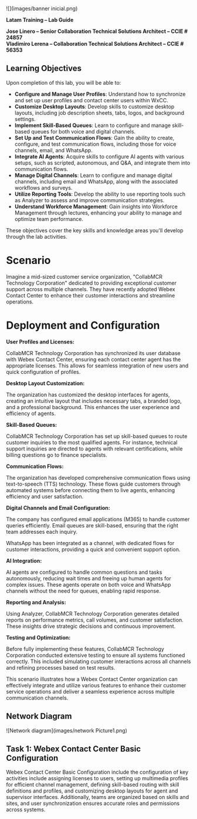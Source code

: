 
![](images/banner inicial.png)

**Latam Training – Lab Guide**

**Jose Linero – Senior Collaboration Technical Solutions Architect – CCIE # 24857**  
**Vladimiro Lerena – Collaboration Technical Solutions Architect – CCIE # 56353**

## Learning Objectives

Upon completion of this lab, you will be able to:

- **Configure and Manage User Profiles**: Understand how to synchronize and set up user profiles and contact center users within WxCC.
- **Customize Desktop Layouts**: Develop skills to customize desktop layouts, including job description sheets, tabs, logos, and background settings.
- **Implement Skill-Based Queues**: Learn to configure and manage skill-based queues for both voice and digital channels.
- **Set Up and Test Communication Flows**: Gain the ability to create, configure, and test communication flows, including those for voice channels, email, and WhatsApp.
- **Integrate AI Agents**: Acquire skills to configure AI agents with various setups, such as scripted, autonomous, and Q&A, and integrate them into communication flows.
- **Manage Digital Channels**: Learn to configure and manage digital channels, including email and WhatsApp, along with the associated workflows and surveys.
- **Utilize Reporting Tools**: Develop the ability to use reporting tools such as Analyzer to assess and improve communication strategies.
- **Understand Workforce Management**: Gain insights into Workforce Management through lectures, enhancing your ability to manage and optimize team performance.

These objectives cover the key skills and knowledge areas you'll develop through the lab activities.

# Scenario

Imagine a mid-sized customer service organization, "CollabMCR Technology Corporation" dedicated to providing exceptional customer support across multiple channels. They have recently adopted Webex Contact Center to enhance their customer interactions and streamline operations.

# Deployment and Configuration

**User Profiles and Licenses:**

CollabMCR Technology Corporation has synchronized its user database with Webex Contact Center, ensuring each contact center agent has the appropriate licenses. This allows for seamless integration of new users and quick configuration of profiles.

**Desktop Layout Customization:**

The organization has customized the desktop interfaces for agents, creating an intuitive layout that includes necessary tabs, a branded logo, and a professional background. This enhances the user experience and efficiency of agents.

**Skill-Based Queues:**

CollabMCR Technology Corporation has set up skill-based queues to route customer inquiries to the most qualified agents. For instance, technical support inquiries are directed to agents with relevant certifications, while billing questions go to finance specialists.

**Communication Flows:**

The organization has developed comprehensive communication flows using text-to-speech (TTS) technology. These flows guide customers through automated systems before connecting them to live agents, enhancing efficiency and user satisfaction.

**Digital Channels and Email Configuration:**

The company has configured email applications (M365) to handle customer queries efficiently. Email queues are skill-based, ensuring that the right team addresses each inquiry.

WhatsApp has been integrated as a channel, with dedicated flows for customer interactions, providing a quick and convenient support option.

**AI Integration:**

AI agents are configured to handle common questions and tasks autonomously, reducing wait times and freeing up human agents for complex issues. These agents operate on both voice and WhatsApp channels without the need for queues, enabling rapid response.

**Reporting and Analysis:**

Using Analyzer, CollabMCR Technology Corporation generates detailed reports on performance metrics, call volumes, and customer satisfaction. These insights drive strategic decisions and continuous improvement.

**Testing and Optimization:**

Before fully implementing these features, CollabMCR Technology Corporation conducted extensive testing to ensure all systems functioned correctly. This included simulating customer interactions across all channels and refining processes based on test results.

This scenario illustrates how a Webex Contact Center organization can effectively integrate and utilize various features to enhance their customer service operations and deliver a seamless experience across multiple communication channels.

## Network Diagram

![Network diagram](images/network Picture1.png)

## Task 1: Webex Contact Center Basic Configuration  
Webex Contact Center  Basic Configuration include the configuration of key activities include assigning licenses to users, setting up multimedia profiles for efficient channel management, defining skill-based routing with skill definitions and profiles, and customizing desktop layouts for agent and supervisor interfaces. Additionally, teams are organized based on skills and sites, and user synchronization ensures accurate roles and permissions across systems.


